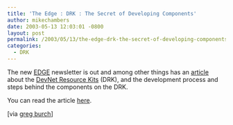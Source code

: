 ```yaml
---
title: 'The Edge : DRK : The Secret of Developing Components'
author: mikechambers
date: 2003-05-13 12:03:01 -0800
layout: post
permalink: /2003/05/13/the-edge-drk-the-secret-of-developing-components/
categories:
  - DRK
---
```



The new [EDGE][1] newsletter is out and among other things has an [article][2] about the [DevNet Resource Kits][3] (DRK), and the development process and steps behind the components on the DRK.

You can read the article [here][2].

[via [greg burch][4]]

 [1]: http://www.macromedia.com/newsletters/edge/may2003/
 [2]: http://www.macromedia.com/newsletters/edge/may2003/allArticles.html#articleIndex2
 [3]: http://www.macromedia.com/software/drk/
 [4]: http://www.gregburch.com/blog/archives/000352.php